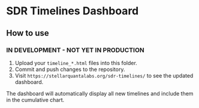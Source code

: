 # SDR Timelines Dashboard

## How to use
### **IN DEVELOPMENT** - NOT YET IN PRODUCTION

1. Upload your `timeline_*.html` files into this folder.
2. Commit and push changes to the repository.
3. Visit `https://stellarquantalabs.org/sdr-timelines/` to see the updated dashboard.

The dashboard will automatically display all new timelines and include them in the cumulative chart.
